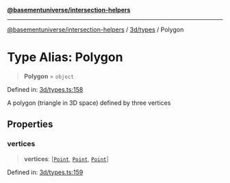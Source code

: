 [**@basementuniverse/intersection-helpers**](../../../README.md)

***

[@basementuniverse/intersection-helpers](../../../README.md) / [3d/types](../README.md) / Polygon

# Type Alias: Polygon

> **Polygon** = `object`

Defined in: [3d/types.ts:158](https://github.com/basementuniverse/intersection-helpers/blob/f22d1cffe16ecb68b4b29b8331edc08e3635d16c/src/3d/types.ts#L158)

A polygon (triangle in 3D space) defined by three vertices

## Properties

### vertices

> **vertices**: \[[`Point`](Point.md), [`Point`](Point.md), [`Point`](Point.md)\]

Defined in: [3d/types.ts:159](https://github.com/basementuniverse/intersection-helpers/blob/f22d1cffe16ecb68b4b29b8331edc08e3635d16c/src/3d/types.ts#L159)
